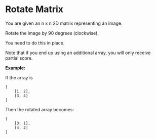 # Rotate Matrix



You are given an n x n 2D matrix representing an image.

Rotate the image by 90 degrees (clockwise).

You need to do this in place.

Note that if you end up using an additional array, you will only receive partial score.

**Example:**

If the array is

```
[
    [1, 2],
    [3, 4]
]

```

Then the rotated array becomes:

```
[
    [3, 1],
    [4, 2]
]

```
